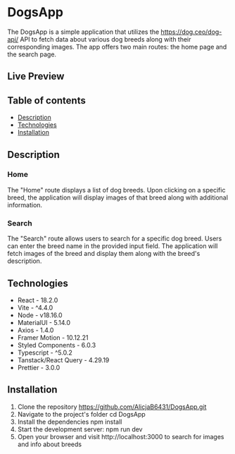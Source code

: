 # DogsApp
The DogsApp is a simple application that utilizes the https://dog.ceo/dog-api/ API 
to fetch data about various dog breeds along with their corresponding images. 
The app offers two main routes: the home page and the search page.

## Live Preview

## Table of contents
* [Description](#description)
* [Technologies](#technologies)
* [Installation](#installation)

## Description
### Home
The "Home" route displays a list of dog breeds. Upon clicking on a specific breed, the application will display images of that breed along with additional information.

### Search
The "Search" route allows users to search for a specific dog breed. Users can enter the breed name in the provided input field. The application will fetch images of the breed and display them along with the breed's description.

## Technologies 

* React - 18.2.0
* Vite - ^4.4.0
* Node - v18.16.0
* MaterialUI - 5.14.0
* Axios - 1.4.0
* Framer Motion - 10.12.21
* Styled Components - 6.0.3
* Typescript - ^5.0.2
* Tanstack/React Query - 4.29.19
* Prettier - 3.0.0
	
## Installation
1. Clone the repository
https://github.com/AlicjaB6431/DogsApp.git
2. Navigate to the project's folder
cd DogsApp
3. Install the dependencies
npm install
4. Start the development server:
npm run dev
5. Open your browser and visit http://localhost:3000 to search for images and info about breeds



